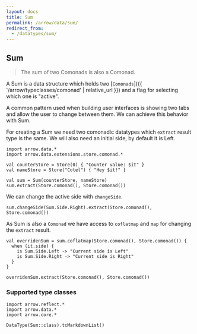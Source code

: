 ```yaml
---
layout: docs
title: Sum
permalink: /arrow/data/sum/
redirect_from:
  - /datatypes/sum/
---
```


## Sum

> The sum of two Comonads is also a Comonad.

A Sum is a data structure which holds two [`Comonads`]({{ '/arrow/typeclasses/comonad' | relative_url }}) and a flag for selecting which one is "active".

A common pattern used when building user interfaces is showing two tabs and allow the user to change between them. We can achieve this behavior with Sum.

For creating a Sum we need two comonadic datatypes which `extract` result type is the same. We will also need an initial side, by default it is Left.

```kotlin:ank
import arrow.data.*
import arrow.data.extensions.store.comonad.*

val counterStore = Store(0) { "Counter value: $it" }
val nameStore = Store("Cotel") { "Hey $it!" }

val sum = Sum(counterStore, nameStore)
sum.extract(Store.comonad(), Store.comonad())
```

We can change the active side with `changeSide`.

```kotlin:ank
sum.changeSide(Sum.Side.Right).extract(Store.comonad(), Store.comonad())
```

As Sum is also a `Comonad` we have access to `coflatmap` and `map` for changing the `extract` result.

```kotlin:ank
val overridenSum = sum.coflatmap(Store.comonad(), Store.comonad()) {
  when (it.side) {
    is Sum.Side.Left -> "Current side is Left"
    is Sum.Side.Right -> "Current side is Right"
  }
}

overridenSum.extract(Store.comonad(), Store.comonad())
```

### Supported type classes

```kotlin:ank:replace
import arrow.reflect.*
import arrow.data.*
import arrow.core.*

DataType(Sum::class).tcMarkdownList()
```
